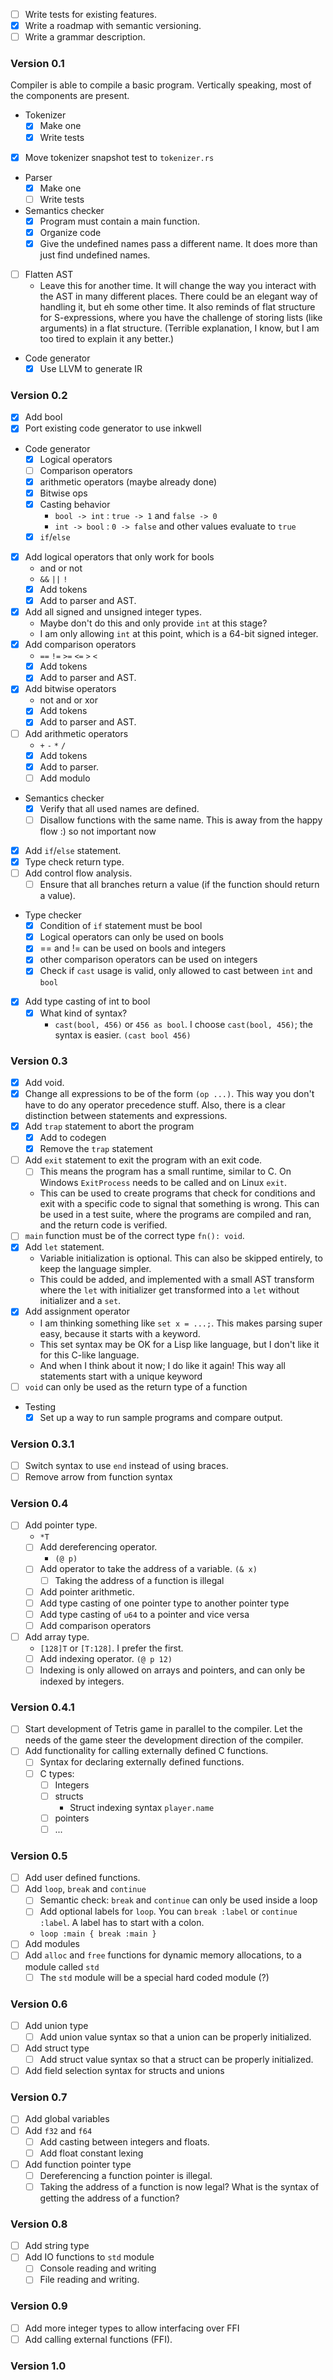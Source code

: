 - [ ] Write tests for existing features.
- [x] Write a roadmap with semantic versioning.
- [ ] Write a grammar description.

### Version 0.1
Compiler is able to compile a basic program. Vertically speaking, most of the components are present.

- Tokenizer
	- [x] Make one
	- [x] Write tests
- [x] Move tokenizer snapshot test to `tokenizer.rs`
- Parser
	- [x] Make one
	- [ ] Write tests
- Semantics checker
	- [x] Program must contain a main function.
	- [x] Organize code
	- [x] Give the undefined names pass a different name. It does more than just find undefined names.
- [ ] Flatten AST
	- Leave this for another time. It will change the way you interact with the AST in many different places. There could be an elegant way of handling it, but eh some other time. It also reminds of flat structure for S-expressions, where you have the challenge of storing lists (like arguments) in a flat structure. (Terrible explanation, I know, but I am too tired to explain it any better.)
- Code generator
	- [x] Use LLVM to generate IR

### Version 0.2
- [x] Add bool
- [x] Port existing code generator to use inkwell
- Code generator
	- [x] Logical operators
	- [ ] Comparison operators
	- [x] arithmetic operators (maybe already done)
	- [x] Bitwise ops
	- [x] Casting behavior
		- `bool -> int` : `true -> 1` and `false -> 0`
		- `int -> bool` : `0 -> false` and other values evaluate to `true`
	- [x] `if`/`else`
- [x] Add logical operators that only work for bools
	- and or not
	- `&&` `||` `!`
	- [x] Add tokens
	- [x] Add to parser and AST.
- [x] Add all signed and unsigned integer types. 
	- Maybe don't do this and only provide `int` at this stage?
	- I am only allowing `int` at this point, which is a 64-bit signed integer.
- [x] Add comparison operators
	- `==` `!=` `>=` `<=` `>` `<`
	- [x] Add tokens
	- [x] Add to parser and AST.
 - [x] Add bitwise operators
	 - not and or xor
	 - [x] Add tokens
	 - [x] Add to parser and AST.
 - [ ] Add arithmetic operators
	 - `+` `-` `*` `/`
	 - [x] Add tokens
	 - [x] Add to parser.
	 - [ ] Add modulo
- Semantics checker 
	- [x] Verify that all used names are defined.
	- [ ] Disallow functions with the same name. This is away from the happy flow :) so not important now
- [x] Add `if`/`else` statement.
- [x] Type check return type.
- [ ] Add control flow analysis.
	- [ ] Ensure that all branches return a value (if the function should return a value).
- Type checker
	- [x] Condition of `if` statement must be bool
	- [x] Logical operators can only be used on bools
	- [x] == and != can be used on bools and integers
	- [x] other comparison operators can be used on integers
	- [x] Check if `cast` usage is valid, only allowed to cast between `int` and `bool`
- [x] Add type casting of int to bool
	- [x] What kind of syntax?
		- `cast(bool, 456)` or `456 as bool`. I choose `cast(bool, 456)`; the syntax is easier. `(cast bool 456)`

### Version 0.3
- [x] Add void.
- [x] Change all expressions to be of the form `(op ...)`. This way you don't have to do any operator precedence stuff. Also, there is a clear distinction between statements and expressions.
- [x] Add `trap` statement to abort the program
	- [x] Add to codegen
	- [x] Remove the `trap` statement
- [ ] Add `exit` statement to exit the program with an exit code.
	- [ ] This means the program has a small runtime, similar to C. On Windows `ExitProcess` needs to be called and on Linux `exit`.
	- This can be used to create programs that check for conditions and exit with a specific code to signal that something is wrong. This can be used in a test suite, where the programs are compiled and ran, and the return code is verified.
- [ ] `main` function must be of the correct type `fn(): void`.
- [x] Add `let` statement.
	- Variable initialization is optional. This can also be skipped entirely, to keep the language simpler.
	- This could be added, and implemented with a small AST transform where the `let` with initializer get transformed into a `let` without initializer and a `set`.
 - [x] Add assignment operator
	 - I am thinking something like `set x = ...;`. This makes parsing super easy, because it starts with a keyword.
	 - This set syntax may be OK for a Lisp like language, but I don't like it for this C-like language.
	 - And when I think about it now; I do like it again! This way all statements start with a unique keyword
- [ ] `void` can only be used as the return type of a function
- Testing
	- [x] Set up a way to run sample programs and compare output.
### Version 0.3.1
- [ ] Switch syntax to use `end` instead of using braces.
- [ ] Remove arrow from function syntax

### Version 0.4
- [ ] Add pointer type.
	- `*T`
	- [ ] Add dereferencing operator.
		- `(@ p)`
	- [ ] Add operator to take the address of a variable. `(& x)`
		- [ ] Taking the address of a function is illegal
	- [ ] Add pointer arithmetic.
	- [ ] Add type casting of one pointer type to another pointer type
	- [ ] Add type casting of `u64` to a pointer and vice versa
	- [ ] Add comparison operators
- [ ] Add array type.
	- `[128]T` or `[T:128]`. I prefer the first.
	- [ ] Add indexing operator. `(@ p 12)`
	- [ ] Indexing is only allowed on arrays and pointers, and can only be indexed by integers.

### Version 0.4.1
- [ ] Start development of Tetris game in parallel to the compiler. Let the needs of the game steer the development direction of the compiler.
- [ ] Add functionality for calling externally defined C functions.
	- [ ] Syntax for declaring externally defined functions.
	- [ ] C types:
		- [ ] Integers
		- [ ] structs
			- Struct indexing syntax `player.name`
		- [ ] pointers
		- [ ] ...

### Version 0.5
- [ ] Add user defined functions.
- [ ] Add `loop`, `break` and `continue`
	- [ ] Semantic check: `break` and `continue` can only be used inside a loop
	- [ ] Add optional labels for `loop`. You can `break :label` or `continue :label`. A label has to start with a colon.
	- `loop :main { break :main }`
- [ ] Add modules
- [ ] Add `alloc` and `free` functions for dynamic memory allocations, to a module called `std`
	- [ ] The `std` module will be a special hard coded module (?)

### Version 0.6
- [ ] Add union type
	- [ ] Add union value syntax so that a union can be properly initialized.
- [ ] Add struct type
	- [ ] Add struct value syntax so that a struct can be properly initialized.
- [ ] Add field selection syntax for structs and unions

### Version 0.7
- [ ] Add global variables
- [ ] Add `f32` and `f64`
	- [ ] Add casting between integers and floats.
	- [ ] Add float constant lexing
 - [ ] Add function pointer type
	 - [ ] Dereferencing a function pointer is illegal.
	 - [ ] Taking the address of a function is now legal? What is the syntax of getting the address of a function?

### Version 0.8
- [ ] Add string type
- [ ] Add IO functions to `std` module 
	- [ ] Console reading and writing
	- [ ] File reading and writing.

### Version 0.9
- [ ] Add more integer types to allow interfacing over FFI
- [ ] Add calling external functions (FFI).

### Version 1.0
